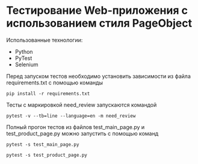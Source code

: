# Тестирование Web-приложения с использованием стиля PageObject

Использованные технологии:
* Python
* PyTest
* Selenium

Перед запуском тестов необходимо установить зависимости из файла requirements.txt с помощью команды
```
pip install -r requirements.txt
```
Тесты с маркировкой need_review запускаются командой
```
pytest -v --tb=line --language=en -m need_review
```

Полный прогон тестов из файлов test_main_page.py и test_product_page.py можно запустить с помощью команд
```
pytest -s test_main_page.py
```
```
pytest -s test_product_page.py
```